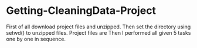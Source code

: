 # Getting-CleaningData-Project
First of all download project files and unzipped. Then set the directory using setwd() to unzipped files.
Project files are 
Then I performed all given 5 tasks one by one in sequence.
